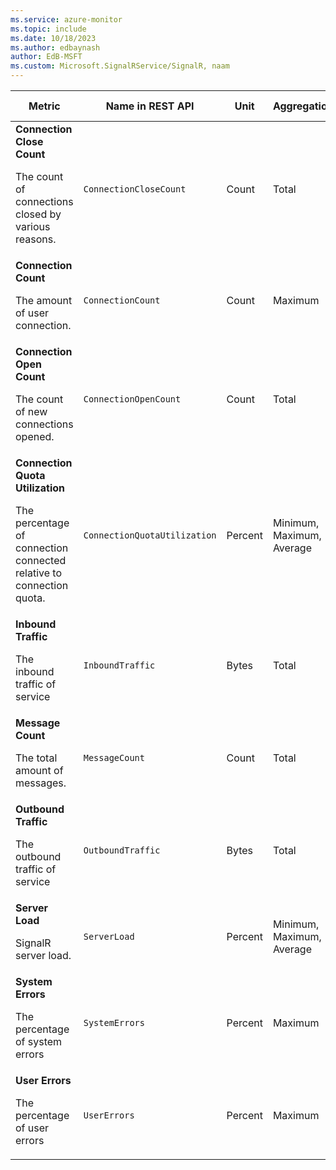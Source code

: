 ```yaml
---
ms.service: azure-monitor
ms.topic: include
ms.date: 10/18/2023
ms.author: edbaynash
author: EdB-MSFT
ms.custom: Microsoft.SignalRService/SignalR, naam
---
```

<!--
NOTE:  This content is automatically generated using API calls to Azure. 
Any edits made on these files will be overwritten in the next run of the script. 
There is no benefit in editing these files directly.  
-->
  
  
|Metric|Name in REST API|Unit|Aggregation|Dimensions|Time Grains|DS Export|
|---|---|---|---|---|---|---|
|**Connection Close Count**<p><p>The count of connections closed by various reasons. |`ConnectionCloseCount` |Count |Total |`Endpoint`, `ConnectionCloseCategory`|PT1M |Yes|
|**Connection Count**<p><p>The amount of user connection. |`ConnectionCount` |Count |Maximum |`Endpoint`|PT1M |Yes|
|**Connection Open Count**<p><p>The count of new connections opened. |`ConnectionOpenCount` |Count |Total |`Endpoint`|PT1M |Yes|
|**Connection Quota Utilization**<p><p>The percentage of connection connected relative to connection quota. |`ConnectionQuotaUtilization` |Percent |Minimum, Maximum, Average |\<none\>|PT1M |Yes|
|**Inbound Traffic**<p><p>The inbound traffic of service |`InboundTraffic` |Bytes |Total |\<none\>|PT1M |Yes|
|**Message Count**<p><p>The total amount of messages. |`MessageCount` |Count |Total |\<none\>|PT1M |Yes|
|**Outbound Traffic**<p><p>The outbound traffic of service |`OutboundTraffic` |Bytes |Total |\<none\>|PT1M |Yes|
|**Server Load**<p><p>SignalR server load. |`ServerLoad` |Percent |Minimum, Maximum, Average |\<none\>|PT1M |No|
|**System Errors**<p><p>The percentage of system errors |`SystemErrors` |Percent |Maximum |\<none\>|PT1M |Yes|
|**User Errors**<p><p>The percentage of user errors |`UserErrors` |Percent |Maximum |\<none\>|PT1M |Yes|
